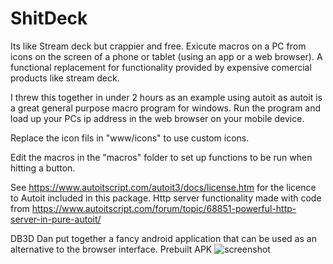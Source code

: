 # ShitDeck
Its like Stream deck but crappier and free.
Exicute macros on a PC from icons on the screen of a phone or tablet (using an app or a web browser). A functional replacement for functionality provided by expensive comercial products like stream deck. 

I threw this together in under 2 hours as an example using autoit as autoit is a great general purpose macro program for windows. 
Run the program and load up your PCs ip address in the web browser on your mobile device. 

Replace the icon fils in "www/icons" to use custom icons.

Edit the macros in the "macros" folder to set up functions to be run when hitting a button.

See https://www.autoitscript.com/autoit3/docs/license.htm for the licence to Autoit included in this package.
Http server functionality made with code from https://www.autoitscript.com/forum/topic/68851-powerful-http-server-in-pure-autoit/


DB3D Dan put together a fancy android application that can be used as an alternative to the browser interface. Prebuilt APK ![screenshot](https://user-images.githubusercontent.com/6439772/114287641-76625780-9a36-11eb-9915-d3d186a17323.jpg)

